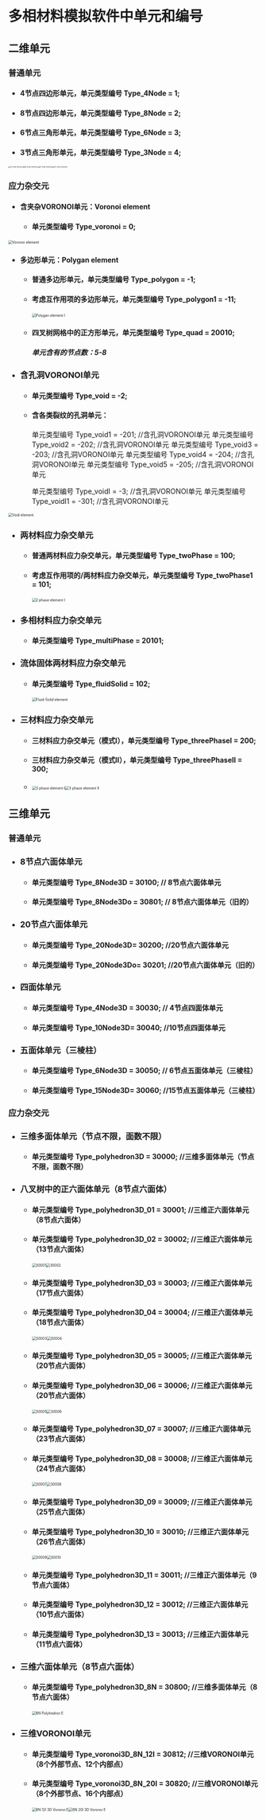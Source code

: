 # 多相材料模拟软件中单元和编号

## 二维单元

### 普通单元

- #### 4节点四边形单元，单元类型编号 Type_4Node = 1;

- #### 8节点四边形单元，单元类型编号 Type_8Node = 2; 

- #### 6节点三角形单元，单元类型编号 Type_6Node = 3;

- #### 3节点三角形单元，单元类型编号 Type_3Node = 4;

<img src="..\images\elements\4 node element.png" alt="4 node element" style="zoom:25%;" /><img src="..\images\elements\8 node element.png" alt="8 node element" style="zoom:25%;" /><img src="..\images\elements\3 node element.png" alt="3 node element" style="zoom:25%;" /><img src="..\images\elements\6 node element.png" alt="6 node element" style="zoom:25%;" />



### 应力杂交元

- #### 含夹杂VORONOI单元：Voronoi element

  - #### 单元类型编号 Type_voronoi = 0; 

<img src="..\images\elements\Voronoi element.png" alt="Voronoi element" style="zoom:50%;" />

- #### 多边形单元：Polygan element

  - #### 普通多边形单元，单元类型编号 Type_polygon = -1; 

  - #### 考虑互作用项的多边形单元，单元类型编号 Type_polygon1 = -11;

    <img src="E:\OneDrive\文档\GPU-server\images\elements\Polygan element I.png" alt="Polygan element I" style="zoom: 50%;" />

  - #### 四叉树网格中的正方形单元，单元类型编号 Type_quad = 20010;

    ##### 单元含有的节点数：5-8
    
    

- ### 含孔洞VORONOI单元

  - #### 单元类型编号 Type_void = -2; 

  - #### 含各类裂纹的孔洞单元：

    单元类型编号 Type_void1 = -201;           //含孔洞VORONOI单元
    单元类型编号 Type_void2 = -202;           //含孔洞VORONOI单元
    单元类型编号 Type_void3 = -203;           //含孔洞VORONOI单元
    单元类型编号 Type_void4 = -204;           //含孔洞VORONOI单元
    单元类型编号 Type_void5 = -205;           //含孔洞VORONOI单元

    单元类型编号 Type_voidI = -3;         	   //含孔洞VORONOI单元
    单元类型编号 Type_voidI1 = -301;         //含孔洞VORONOI单元

<img src="..\images\elements\Void element.png" alt="Void element" style="zoom:50%;" />

- ### 两材料应力杂交单元	

  - #### 普通两材料应力杂交单元，单元类型编号 Type_twoPhase = 100; 

  - #### 考虑互作用项的/两材料应力杂交单元，单元类型编号 Type_twoPhase1 = 101; 

    <img src="..\images\elements\2 phase element I.png" alt="2 phase element I" style="zoom:50%;" />

- ### 多相材料应力杂交单元

  - #### 单元类型编号 Type_multiPhase = 20101;

    

- ### 流体固体两材料应力杂交单元

  - #### 单元类型编号 Type_fluidSolid = 102;

    <img src="E:\OneDrive\文档\GPU-server\images\elements\Fluid-Solid element.png" alt="Fluid-Solid element" style="zoom:50%;" />

- ### 三材料应力杂交单元

  - #### 三材料应力杂交单元（模式I），单元类型编号 Type_threePhaseI = 200;
  - #### 三材料应力杂交单元（模式II），单元类型编号 Type_threePhaseII = 300; 
  - <img src="E:\OneDrive\文档\GPU-server\images\elements\3 phase element I.png" alt="3 phase element I" style="zoom:50%;" /><img src="E:\OneDrive\文档\GPU-server\images\elements\3 phase element II.png" alt="3 phase element II" style="zoom:50%;" />



## 三维单元

###  普通单元

- ### 8节点六面体单元

  - #### 单元类型编号 Type_8Node3D = 30100;                       // 8节点六面体单元
  - #### 单元类型编号 Type_8Node3Do = 30801;                      // 8节点六面体单元（旧的）

- ### 20节点六面体单元

  - #### 单元类型编号 Type_20Node3D= 30200;                       //20节点六面体单元
  - #### 单元类型编号 Type_20Node3Do= 30201;                      //20节点六面体单元（旧的）

- ###  四面体单元

  - #### 单元类型编号 Type_4Node3D = 30030;                       // 4节点四面体单元
  - #### 单元类型编号 Type_10Node3D= 30040;                       //10节点四面体单元

- ### 五面体单元（三棱柱）

  - #### 单元类型编号 Type_6Node3D = 30050;                       // 6节点五面体单元（三棱柱）

  - #### 单元类型编号 Type_15Node3D= 30060;                       //15节点五面体单元（三棱柱）

    

### 应力杂交元

- ### 三维多面体单元（节点不限，面数不限）

  - #### 单元类型编号 Type_polyhedron3D = 30000;                  //三维多面体单元（节点不限，面数不限）

- ### 八叉树中的正六面体单元（8节点六面体）

  - #### 单元类型编号 Type_polyhedron3D_01 = 30001;               //三维正六面体单元（8节点六面体）
  
  - #### 单元类型编号 Type_polyhedron3D_02 = 30002;               //三维正六面体单元（13节点六面体）
    
    <img src="..\images\elements\cube element 01.png" alt="30001" style="zoom:50%;" /><img src="..\images\elements\cube element 02.png" alt="30002" style="zoom:50%;" />
    
  - #### 单元类型编号 Type_polyhedron3D_03 = 30003;               //三维正六面体单元（17节点六面体）
  
  - #### 单元类型编号 Type_polyhedron3D_04 = 30004;               //三维正六面体单元（18节点六面体）
    
    <img src="..\images\elements\cube element 03.png" alt="30003" style="zoom:50%;" /><img src="..\images\elements\cube element 04.png" alt="30004" style="zoom:50%;" />
    
  - #### 单元类型编号 Type_polyhedron3D_05 = 30005;               //三维正六面体单元（20节点六面体）

  - #### 单元类型编号 Type_polyhedron3D_06 = 30006;               //三维正六面体单元（20节点六面体）

    <img src="..\images\elements\cube element 05.png" alt="30005" style="zoom:50%;" /><img src="..\images\elements\cube element 06.png" alt="30006" style="zoom:50%;" />

  - #### 单元类型编号 Type_polyhedron3D_07 = 30007;               //三维正六面体单元（23节点六面体）
  
  - #### 单元类型编号 Type_polyhedron3D_08 = 30008;               //三维正六面体单元（24节点六面体）
    
    <img src="..\images\elements\cube element 07.png" alt="30007" style="zoom:50%;" /><img src="..\images\elements\cube element 08.png" alt="30008" style="zoom:50%;" />
    
  - #### 单元类型编号 Type_polyhedron3D_09 = 30009;               //三维正六面体单元（25节点六面体）
  
  - #### 单元类型编号 Type_polyhedron3D_10 = 30010;               //三维正六面体单元（26节点六面体）
    
    <img src="..\images\elements\cube element 09.png" alt="30009" style="zoom:50%;" /><img src="..\images\elements\cube element 10.png" alt="30010" style="zoom:50%;" />
    
  - #### 单元类型编号 Type_polyhedron3D_11 = 30011;               //三维正六面体单元（9节点六面体）
  
  - #### 单元类型编号 Type_polyhedron3D_12 = 30012;               //三维正六面体单元（10节点六面体） 
  
  - #### 单元类型编号 Type_polyhedron3D_13 = 30013;               //三维正六面体单元（11节点六面体）
  
    
  
- ### 三维六面体单元（8节点六面体）

  - #### 单元类型编号 Type_polyhedron3D_8N = 30800;               //三维多面体单元（8节点六面体）

    <img src="E:\OneDrive\文档\GPU-server\images\elements\8N Polyhedron E.png" alt="8N Polyhedron E" style="zoom:50%;" />

- ### 三维VORONOI单元

  - #### 单元类型编号 Type_voronoi3D_8N_12I = 30812;              //三维VORONOI单元（8个外部节点、12个内部点）

  - #### 单元类型编号 Type_voronoi3D_8N_20I = 30820;              //三维VORONOI单元（8个外部节点、16个内部点）

    <img src="..\images\elements\8N 12I 3D Voronoi E.png" alt="8N 12I 3D Voronoi E" style="zoom:50%;" /><img src="..\images\elements\8N 20I 3D Voronoi E.png" alt="8N 20I 3D Voronoi E" style="zoom:50%;" />



